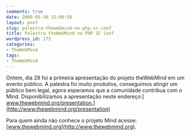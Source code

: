 ```yaml
---
comments: true
date: 2009-05-30 15:09:58
layout: post
slug: palestra-thewebmind-no-php-sc-conf
title: Palestra theWebMind no PHP SC Conf
wordpress_id: 173
categories:
- TheWebMind
tags:
- TheWebMind
---
```


Ontem, dia 29 foi a primeira apresentação do projeto theWebMind em um evento público.
A palestra foi muito produtiva, conseguimos atingir um público bem legal, agora esperamos que a comunidade contribua com o Mind.
Disponibilizamos a apresentação neste endereço:[ www.thewebmind.org/presentation.](http://www.thewebmind.org/presentation)

Para quem ainda não conhece o projeto Mind acesse: [www.thewebmind.org](http://www.thewebmind.org).
